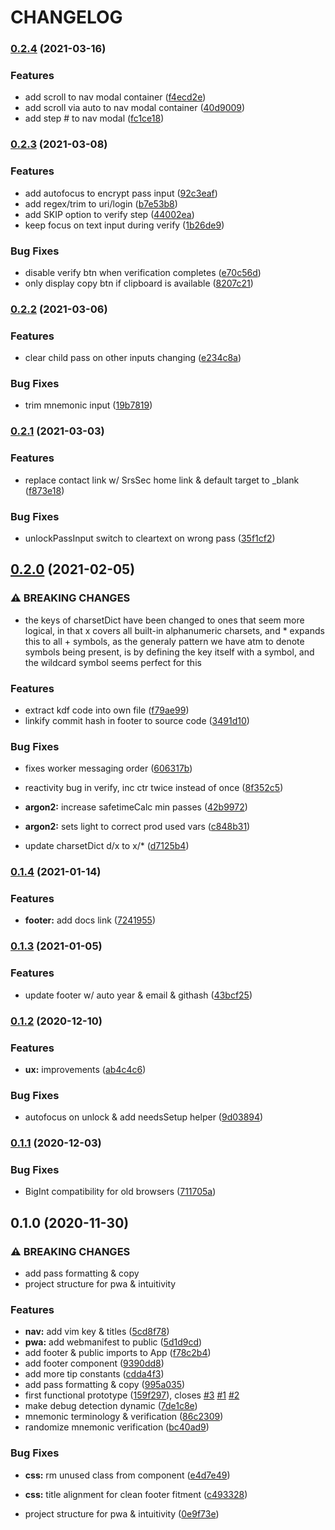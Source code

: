 # CHANGELOG

### [0.2.4](https://github.com/SrsSec/SrsPass-pwa/compare/v0.2.3...v0.2.4) (2021-03-16)


### Features

* add scroll to nav modal container ([f4ecd2e](https://github.com/SrsSec/SrsPass-pwa/commit/f4ecd2efd69730bbedc67e94fb58e91581b8c188))
* add scroll via auto to nav modal container ([40d9009](https://github.com/SrsSec/SrsPass-pwa/commit/40d9009c89671efbad2e992b5833b1869df0d6a5))
* add step # to nav modal ([fc1ce18](https://github.com/SrsSec/SrsPass-pwa/commit/fc1ce183ef136011934f8078d5405ca6fee1267f))

### [0.2.3](https://github.com/SrsSec/SrsPass-pwa/compare/v0.2.2...v0.2.3) (2021-03-08)


### Features

* add autofocus to encrypt pass input ([92c3eaf](https://github.com/SrsSec/SrsPass-pwa/commit/92c3eaff79b44a13df65360f58e37d7fdf1fbc8a))
* add regex/trim to uri/login ([b7e53b8](https://github.com/SrsSec/SrsPass-pwa/commit/b7e53b8b24a900bc905769de31993eb4f5b2fbff))
* add SKIP option to verify step ([44002ea](https://github.com/SrsSec/SrsPass-pwa/commit/44002ea54d97767e45173f778409de0476ac3ce7))
* keep focus on text input during verify ([1b26de9](https://github.com/SrsSec/SrsPass-pwa/commit/1b26de95a66f9bce15c8ff4f36deca71f1ea5cc9))


### Bug Fixes

* disable verify btn when verification completes ([e70c56d](https://github.com/SrsSec/SrsPass-pwa/commit/e70c56d6e9b0641ff5423fad7e926c9b668d7fca))
* only display copy btn if clipboard is available ([8207c21](https://github.com/SrsSec/SrsPass-pwa/commit/8207c218f6ef07c2e0dd23001e71827d3de197c7))

### [0.2.2](https://github.com/SrsSec/SrsPass-pwa/compare/v0.2.1...v0.2.2) (2021-03-06)


### Features

* clear child pass on other inputs changing ([e234c8a](https://github.com/SrsSec/SrsPass-pwa/commit/e234c8ae5598f1b48324ad371a7da662a2defd44))


### Bug Fixes

* trim mnemonic input ([19b7819](https://github.com/SrsSec/SrsPass-pwa/commit/19b78192a54a1e795590199b1011a48854a77f7b))

### [0.2.1](https://github.com/SrsSec/SrsPass-pwa/compare/v0.2.0...v0.2.1) (2021-03-03)


### Features

* replace contact link w/ SrsSec home link & default target to _blank ([f873e18](https://github.com/SrsSec/SrsPass-pwa/commit/f873e182c84a757655bbd0f108df011b2f03606f))


### Bug Fixes

* unlockPassInput switch to cleartext on wrong pass ([35f1cf2](https://github.com/SrsSec/SrsPass-pwa/commit/35f1cf296d6ce5114a4fe82d2d18ea0cbd757186))

## [0.2.0](https://github.com/SrsSec/SrsPass-pwa/compare/v0.1.4...v0.2.0) (2021-02-05)


### ⚠ BREAKING CHANGES

* the keys of charsetDict have been changed to ones that seem more logical, in that x covers all built-in alphanumeric charsets, and * expands this to all + symbols, as the generaly pattern we have atm to denote symbols being present, is by defining the key itself with a symbol, and the wildcard symbol seems perfect for this

### Features

* extract kdf code into own file ([f79ae99](https://github.com/SrsSec/SrsPass-pwa/commit/f79ae994658b89041afefbfdb719524f50bb23ab))
* linkify commit hash in footer to source code ([3491d10](https://github.com/SrsSec/SrsPass-pwa/commit/3491d10ecab47cefe5b57f22d2fcf040cfa8c292))


### Bug Fixes

* fixes worker messaging order ([606317b](https://github.com/SrsSec/SrsPass-pwa/commit/606317bbd683e13b76ae216dcdb06f1f7717e96e))
* reactivity bug in verify, inc ctr twice instead of once ([8f352c5](https://github.com/SrsSec/SrsPass-pwa/commit/8f352c534fc006e5ca7e830579bdeaeb2510d4ae))
* **argon2:** increase safetimeCalc min passes ([42b9972](https://github.com/SrsSec/SrsPass-pwa/commit/42b9972ab9ac53fd0c48bd3d1daf3ba456f3d477))
* **argon2:** sets light to correct prod used vars ([c848b31](https://github.com/SrsSec/SrsPass-pwa/commit/c848b318aa3cf90cfdf9513aa70659ffb2c45161))


* update charsetDict d/x to x/* ([d7125b4](https://github.com/SrsSec/SrsPass-pwa/commit/d7125b47e0b443a3a95d2a6d896f57231370690e))

### [0.1.4](https://github.com/SrsSec/SrsPass-pwa/compare/v0.1.3...v0.1.4) (2021-01-14)


### Features

* **footer:** add docs link ([7241955](https://github.com/SrsSec/SrsPass-pwa/commit/724195508de110f383635eb36462ff70c9b23095))

### [0.1.3](https://github.com/SrsSec/SrsPass-pwa/compare/v0.1.2...v0.1.3) (2021-01-05)


### Features

* update footer w/ auto year & email & githash ([43bcf25](https://github.com/SrsSec/SrsPass-pwa/commit/43bcf2534ac9d50c3e4e9488d5fa271f6b2074f7))

### [0.1.2](https://github.com/SrsSec/SrsPass-pwa/compare/v0.1.1...v0.1.2) (2020-12-10)


### Features

* **ux:** improvements ([ab4c4c6](https://github.com/SrsSec/SrsPass-pwa/commit/ab4c4c686a651a8579656252781c7d59f42e9ac1))


### Bug Fixes

* autofocus on unlock & add needsSetup helper ([9d03894](https://github.com/SrsSec/SrsPass-pwa/commit/9d03894f221deee69cc50ab3c893dc0d92177215))

### [0.1.1](https://github.com/SrsSec/SrsPass-pwa/compare/v0.1.0...v0.1.1) (2020-12-03)


### Bug Fixes

* BigInt compatibility for old browsers ([711705a](https://github.com/SrsSec/SrsPass-pwa/commit/711705a0e539ce24da5e42bd026e3fd79c9ea750))

## 0.1.0 (2020-11-30)


### ⚠ BREAKING CHANGES

* add pass formatting & copy
* project structure for pwa & intuitivity

### Features

* **nav:** add vim key & titles ([5cd8f78](https://github.com/SrsSec/SrsPass-pwa/commit/5cd8f787314ad0eb6409a497804be4b00537f4db))
* **pwa:** add webmanifest to public ([5d1d9cd](https://github.com/SrsSec/SrsPass-pwa/commit/5d1d9cd10de956ae9b24bccb5c994701d746757e))
* add footer & public imports to App ([f78c2b4](https://github.com/SrsSec/SrsPass-pwa/commit/f78c2b4849637e8fce5cde5dcbdc2114b6f85aad))
* add footer component ([9390dd8](https://github.com/SrsSec/SrsPass-pwa/commit/9390dd8fcaafcacb785c48c91344d9df726a960e))
* add more tip constants ([cdda4f3](https://github.com/SrsSec/SrsPass-pwa/commit/cdda4f35ddab65659597358d2e13a254a6cc8a1e))
* add pass formatting & copy ([995a035](https://github.com/SrsSec/SrsPass-pwa/commit/995a035cc1d09cee41ea8ff947e37935e5ca9262))
* first functional prototype ([159f297](https://github.com/SrsSec/SrsPass-pwa/commit/159f297b8b0cf8e48cbc74126f0f7aa94426306b)), closes [#3](https://github.com/SrsSec/SrsPass-pwa/issues/3) [#1](https://github.com/SrsSec/SrsPass-pwa/issues/1) [#2](https://github.com/SrsSec/SrsPass-pwa/issues/2)
* make debug detection dynamic ([7de1c8e](https://github.com/SrsSec/SrsPass-pwa/commit/7de1c8e65d6866735d453b0fa8457d595fa30db3))
* mnemonic terminology & verification ([86c2309](https://github.com/SrsSec/SrsPass-pwa/commit/86c2309c7025179e790ad15961746abf69228a67))
* randomize mnemonic verification ([bc40ad9](https://github.com/SrsSec/SrsPass-pwa/commit/bc40ad9884a065594640f74ae2d5958ccfeec2c5))


### Bug Fixes

* **css:** rm unused class from component ([e4d7e49](https://github.com/SrsSec/SrsPass-pwa/commit/e4d7e4971e347cff463eb03825499dd23f013f1b))
* **css:** title alignment for clean footer fitment ([c493328](https://github.com/SrsSec/SrsPass-pwa/commit/c493328b114116a3847d69d6837edec113d69f9c))


* project structure for pwa & intuitivity ([0e9f73e](https://github.com/SrsSec/SrsPass-pwa/commit/0e9f73e39d89d8268469bb3a3f7cf68a428a4ded))
